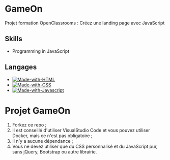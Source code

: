 # GameOn

Projet formation OpenClassrooms : Créez une landing page avec JavaScript

## Skills

- Programming in JavaScript

## Langages

- [![Made-with-HTML](https://img.shields.io/badge/Made%20with-HTML-red)](https://developer.mozilla.org/fr/docs/Web/HTML)
- [![Made-with-CSS](https://img.shields.io/badge/Made%20with-CSS-blue)](https://developer.mozilla.org/fr/docs/Web/CSS)
- [![Made-with-Javascript](https://img.shields.io/badge/Made%20with-Javascript-green)](https://developer.mozilla.org/fr/docs/Web/JavaScript)

# Projet GameOn

1. Forkez ce repo ;
2. Il est conseillé d'utiliser VisualStudio Code et vous pouvez utiliser Docker, mais ce n'est pas obligatoire ;
3. Il n'y a aucune dépendance ;
4. Vous ne devez utiliser que du CSS personnalisé et du JavaScript pur, sans jQuery, Bootstrap ou autre librairie.
